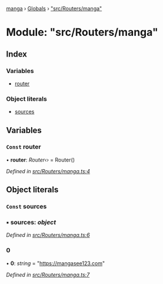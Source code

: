 [manga](../README.md) › [Globals](../globals.md) › ["src/Routers/manga"](_src_routers_manga_.md)

# Module: "src/Routers/manga"

## Index

### Variables

* [router](_src_routers_manga_.md#const-router)

### Object literals

* [sources](_src_routers_manga_.md#const-sources)

## Variables

### `Const` router

• **router**: *Router‹›* = Router()

*Defined in [src/Routers/manga.ts:4](https://github.com/tushar1210/manga-node/blob/a6fc0c4/src/Routers/manga.ts#L4)*

## Object literals

### `Const` sources

### ▪ **sources**: *object*

*Defined in [src/Routers/manga.ts:6](https://github.com/tushar1210/manga-node/blob/a6fc0c4/src/Routers/manga.ts#L6)*

###  0

• **0**: *string* = "https://mangasee123.com"

*Defined in [src/Routers/manga.ts:7](https://github.com/tushar1210/manga-node/blob/a6fc0c4/src/Routers/manga.ts#L7)*
